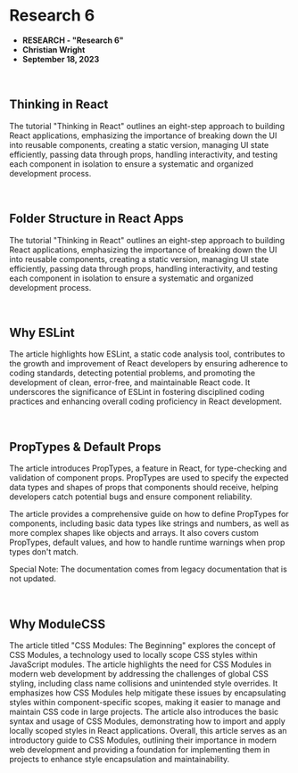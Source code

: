 # Research 6 

* **RESEARCH - "Research 6"**
* **Christian Wright**
* **September 18, 2023**

<br>

## Thinking in React 

The tutorial "Thinking in React" outlines an eight-step approach to building React applications, emphasizing the importance of breaking down the UI into reusable components, creating a static version, managing UI state efficiently, passing data through props, handling interactivity, and testing each component in isolation to ensure a systematic and organized development process.

<br>

## Folder Structure in React Apps 

The tutorial "Thinking in React" outlines an eight-step approach to building React applications, emphasizing the importance of breaking down the UI into reusable components, creating a static version, managing UI state efficiently, passing data through props, handling interactivity, and testing each component in isolation to ensure a systematic and organized development process.

<br>

## Why ESLint

The article highlights how ESLint, a static code analysis tool, contributes to the growth and improvement of React developers by ensuring adherence to coding standards, detecting potential problems, and promoting the development of clean, error-free, and maintainable React code. It underscores the significance of ESLint in fostering disciplined coding practices and enhancing overall coding proficiency in React development.

<br>

## PropTypes & Default Props 

The article introduces PropTypes, a feature in React, for type-checking and validation of component props. PropTypes are used to specify the expected data types and shapes of props that components should receive, helping developers catch potential bugs and ensure component reliability.

The article provides a comprehensive guide on how to define PropTypes for components, including basic data types like strings and numbers, as well as more complex shapes like objects and arrays. It also covers custom PropTypes, default values, and how to handle runtime warnings when prop types don't match.

Special Note: The documentation comes from legacy documentation that is not updated. 

<br>

## Why ModuleCSS

The article titled "CSS Modules: The Beginning" explores the concept of CSS Modules, a technology used to locally scope CSS styles within JavaScript modules. The article highlights the need for CSS Modules in modern web development by addressing the challenges of global CSS styling, including class name collisions and unintended style overrides. It emphasizes how CSS Modules help mitigate these issues by encapsulating styles within component-specific scopes, making it easier to manage and maintain CSS code in large projects. The article also introduces the basic syntax and usage of CSS Modules, demonstrating how to import and apply locally scoped styles in React applications. Overall, this article serves as an introductory guide to CSS Modules, outlining their importance in modern web development and providing a foundation for implementing them in projects to enhance style encapsulation and maintainability.

<br>